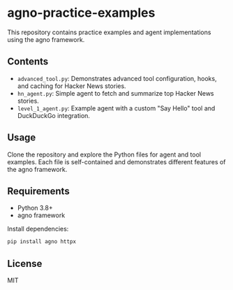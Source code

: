 # agno-practice-examples

This repository contains practice examples and agent implementations using the agno framework.

## Contents

- `advanced_tool.py`: Demonstrates advanced tool configuration, hooks, and caching for Hacker News stories.
- `hn_agent.py`: Simple agent to fetch and summarize top Hacker News stories.
- `level_1_agent.py`: Example agent with a custom "Say Hello" tool and DuckDuckGo integration.

## Usage

Clone the repository and explore the Python files for agent and tool examples. Each file is self-contained and demonstrates different features of the agno framework.

## Requirements

- Python 3.8+
- agno framework

Install dependencies:
```sh
pip install agno httpx
```

## License

MIT
